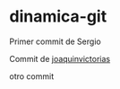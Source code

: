 # dinamica-git

Primer commit de Sergio

Commit de <a href="https://github.com/joaquinvictorias" target="_blank">joaquinvictorias</a>

otro commit